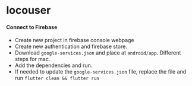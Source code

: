 # locouser

#### Connect to Firebase

- Create new project in firebase console webpage
- Create new authentication and firebase store.
- Download `google-services.json` and place at `android/app`. Different steps for mac.
- Add the dependencies and run.
- If needed to update the `google-services.json` file, replace the file and run `flutter clean && flutter run`